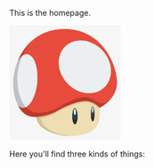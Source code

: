 This is the homepage.

<img src="./image.png" alt="drawing" width="200"/>

Here you'll find three kinds of things:
